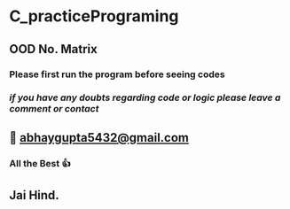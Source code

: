 # C_practicePrograming
  ## OOD No. Matrix
 
### **Please first run the program before seeing codes**
 
### ***if you have any doubts regarding code or logic please leave a comment or contact***
 
  ## :adult: abhaygupta5432@gmail.com


### All the Best :+1:
## Jai Hind.
